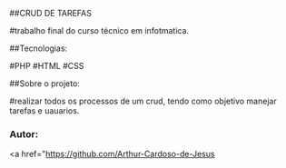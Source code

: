 ##CRUD DE TAREFAS

#trabalho final do curso técnico em infotmatica.


##Tecnologias:

#PHP
#HTML
#CSS


##Sobre o projeto:

#realizar todos os processos de um crud, tendo como objetivo manejar tarefas e uauarios.



### Autor:
<a href="https://github.com/Arthur-Cardoso-de-Jesus
